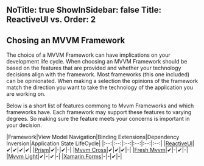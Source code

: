 NoTitle: true
ShowInSidebar: false
Title: ReactiveUI vs.
Order: 2
---

## Chosing an MVVM Framework

The choice of a MVVM Framework can have implications on your development life cycle.  When choosing an MVVM Framework should be based on the features that are provided and whether your technology decisions align with the framework.  Most frameworks (this one included) can be opinionated.  When making a selection the opinions of the framework match the direction you want to take the technology of the application you are working on.

Below is a short list of features commong to Mvvm Frameworks and which frameworks have.  Each framework may support these features to varying degrees.  So making sure the feature meets your concerns is important in your decision.

|Framework|View Model Navigation|Binding Extensions|Dependency Inversion|Application State LifeCycle|
|:--:|:--:|:--:|:--:|:--:|:--:|
|[ReactiveUI](./)|&#x2714;|&#x2714;|&#x2714;|&#x2714;|
|[Prism](./prism)|&#x2714;|-|&#x2714;|-|
|[Mvvm Cross](./mvvmcross)|&#x2714;|&#x2714;|&#x2714;|-|
|[Fresh Mvvm](./freshmvvm)|&#x2714;|-|&#x2714;|-|
|[Mvvm Light](./mvvmlight)|&#x2714;|-|&#x2714;|-|
|[Xamarin.Forms](./xamarin-forms)|-|-|&#x2714;|-|

